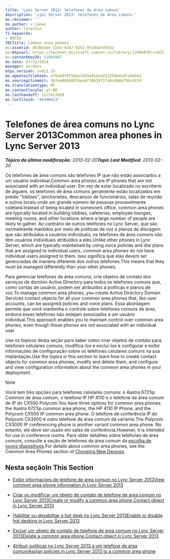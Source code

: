 ```yaml
---
title: 'Lync Server 2013: telefones de área comuns'
description: 'Lync Server 2013: telefones de área comuns.'
ms.reviewer: ''
ms.author: v-lanac
author: lanachin
f1.keywords:
- NOCSH
TOCTitle: Common area phones
ms:assetid: d63bb3de-154e-4347-9251-9fa94e7d593a
ms:mtpsurl: https://technet.microsoft.com/en-us/library/JJ994076(v=OCS.15)
ms:contentKeyID: 51803987
ms.date: 07/23/2014
manager: serdars
mtps_version: v=OCS.15
ms.openlocfilehash: af8a68f875bba1d43a91e5a252259841d7a6bbda
ms.sourcegitcommit: 36fee89bb887bea4f18b19f17a8c69daf5bc423d
ms.translationtype: MT
ms.contentlocale: pt-BR
ms.lasthandoff: 11/24/2020
ms.locfileid: "49390413"
---
```

# <a name="common-area-phones-in-lync-server-2013"></a><span data-ttu-id="2b5da-103">Telefones de área comuns no Lync Server 2013</span><span class="sxs-lookup"><span data-stu-id="2b5da-103">Common area phones in Lync Server 2013</span></span>

<div data-xmlns="http://www.w3.org/1999/xhtml">

<div class="topic" data-xmlns="http://www.w3.org/1999/xhtml" data-msxsl="urn:schemas-microsoft-com:xslt" data-cs="https://msdn.microsoft.com/">

<div data-asp="https://msdn2.microsoft.com/asp">



</div>

<div id="mainSection">

<div id="mainBody"><span data-ttu-id="2b5da-104">

<span> </span></span><span class="sxs-lookup"><span data-stu-id="2b5da-104">

<span> </span></span></span>

<span data-ttu-id="2b5da-105">_**Tópico da última modificação:** 2013-02-20_</span><span class="sxs-lookup"><span data-stu-id="2b5da-105">_**Topic Last Modified:** 2013-02-20_</span></span>

<span data-ttu-id="2b5da-106">Os telefones de área comuns são telefones IP que não estão associados a um usuário individual.</span><span class="sxs-lookup"><span data-stu-id="2b5da-106">Common area phones are IP phones that are not associated with an individual user.</span></span> <span data-ttu-id="2b5da-107">Em vez de estar localizado no escritório de alguém, os telefones de área comuns geralmente estão localizados em prédio "lobbies", lanchonetes, descansos de funcionários, salas de reunião e outros locais onde um grande número de pessoas provavelmente coletará.</span><span class="sxs-lookup"><span data-stu-id="2b5da-107">Instead of being located in someone’s office, common area phones are typically located in building lobbies, cafeterias, employee lounges, meeting rooms, and other locations where a large number of people are likely to gather.</span></span> <span data-ttu-id="2b5da-108">Ao contrário de outros telefones no Lync Server, que são normalmente mantidos por meio de políticas de voz e planos de discagem que são atribuídos a usuários individuais, os telefones de área comuns não têm usuários individuais atribuídos a eles.</span><span class="sxs-lookup"><span data-stu-id="2b5da-108">Unlike other phones in Lync Server, which are typically maintained by using voice policies and dial plans that are assigned to individual users, common area phones do not have individual users assigned to them.</span></span> <span data-ttu-id="2b5da-109">Isso significa que elas devem ser gerenciadas de maneira diferente dos outros telefones.</span><span class="sxs-lookup"><span data-stu-id="2b5da-109">This means that they must be managed differently than your other phones.</span></span>

<span data-ttu-id="2b5da-110">Para gerenciar telefones de área comuns, crie objetos de contato dos serviços de domínio Active Directory para todos os telefones comuns que, como contas de usuário, podem ser atribuídos a políticas e planos de voz.</span><span class="sxs-lookup"><span data-stu-id="2b5da-110">To manage common area phones, you create Active Directory Domain Services contact objects for all your common area phones that, like user accounts, can be assigned policies and voice plans.</span></span> <span data-ttu-id="2b5da-111">Essa abordagem permite que você mantenha o controle sobre telefones comuns de área, embora esses telefones não estejam associados a um usuário individual.</span><span class="sxs-lookup"><span data-stu-id="2b5da-111">This approach enables you to maintain control over common area phones, even though those phones are not associated with an individual user.</span></span>

<span data-ttu-id="2b5da-112">Use os tópicos desta seção para saber como criar objetos de contato para telefones celulares comuns, modificá-los e excluí-los e configurar e exibir informações de configuração sobre os telefones celulares comuns na sua implantação.</span><span class="sxs-lookup"><span data-stu-id="2b5da-112">Use the topics in this section to learn how to create contact objects for common area phones, modify and delete them, and configure and view configuration information about the common area phones in your deployment.</span></span>

<div>


> [!NOTE]  
> <span data-ttu-id="2b5da-113">Você tem três opções para telefones celulares comuns: o Aastra 6721ip Common de área comum, o telefone IP HP 4110 e o telefone de área comum de IP do CX500 Polycom.</span><span class="sxs-lookup"><span data-stu-id="2b5da-113">You have three options for common area phones: the Aastra 6721ip common area phone, the HP 4110 IP Phone, and the Polycom CX500 IP common area phone.</span></span> <span data-ttu-id="2b5da-114">O telefone de conferência IP do Polycom CX3000 é outro telefone de área comum da variante.</span><span class="sxs-lookup"><span data-stu-id="2b5da-114">The Polycom CX3000 IP conferencing phone is another variant common area phone.</span></span> <span data-ttu-id="2b5da-115">No entanto, ele deve ser usado em salas de conferência.</span><span class="sxs-lookup"><span data-stu-id="2b5da-115">However, it is intended for use in conference rooms.</span></span> <span data-ttu-id="2b5da-116">Para obter detalhes sobre telefones de área comuns, consulte a seção de telefones da área comum da <A href="https://technet.microsoft.com/library/gg398958(v=ocs.14).aspx">escolha de novos dispositivos</A>.</span><span class="sxs-lookup"><span data-stu-id="2b5da-116">For details about common area phones, see the Common Area Phones section of <A href="https://technet.microsoft.com/library/gg398958(v=ocs.14).aspx">Choosing New Devices</A>.</span></span>



</div>

<div>

## <a name="in-this-section"></a><span data-ttu-id="2b5da-117">Nesta seção</span><span class="sxs-lookup"><span data-stu-id="2b5da-117">In This Section</span></span>

  - [<span data-ttu-id="2b5da-118">Exibir informações de telefone de área comum no Lync Server 2013</span><span class="sxs-lookup"><span data-stu-id="2b5da-118">View common area phone information in Lync Server 2013</span></span>](lync-server-2013-view-common-area-phone-information.md)

  - [<span data-ttu-id="2b5da-119">Criar ou modificar um objeto de contato de telefone de área comum no Lync Server 2013</span><span class="sxs-lookup"><span data-stu-id="2b5da-119">Create or modify a common area phone Contact object in Lync Server 2013</span></span>](lync-server-2013-create-or-modify-a-common-area-phone-contact-object.md)

  - [<span data-ttu-id="2b5da-120">Habilitar ou desabilitar o hot desk no Lync Server 2013</span><span class="sxs-lookup"><span data-stu-id="2b5da-120">Enable or disable hot desking in Lync Server 2013</span></span>](lync-server-2013-enable-or-disable-hot-desking.md)

  - [<span data-ttu-id="2b5da-121">Excluir um objeto de contato de telefone de área comum no Lync Server 2013</span><span class="sxs-lookup"><span data-stu-id="2b5da-121">Delete a common area phone Contact object in Lync Server 2013</span></span>](lync-server-2013-delete-a-common-area-phone-contact-object.md)

  - [<span data-ttu-id="2b5da-122">Atribuir políticas no Lync Server 2013 a um telefone de área comum</span><span class="sxs-lookup"><span data-stu-id="2b5da-122">Assign policies in Lync Server 2013 to a common area phone</span></span>](lync-server-2013-assign-policies-to-a-common-area-phone.md)

<span data-ttu-id="2b5da-123"></div>

</div>

<span> </span>

</div>

</div>

</span><span class="sxs-lookup"><span data-stu-id="2b5da-123"></div>

</div>

<span> </span>

</div>

</div>

</span></span></div>

